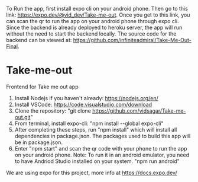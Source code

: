 To Run the app, first install expo cli on your android phone. Then go to this link: https://expo.dev/@vid_dev/Take-me-out. Once you get to this link, you can scan the qr to run the app on your android phone through expo cli.
Since the backend is already deployed to heroku server, the app will run without the need to start the backend locally. The source code for the backend can be viewed at: https://github.com/infiniteadmiral/Take-Me-Out-Final.

# Take-me-out
Frontend for Take me out app
1. Install Nodejs if you haven't already: https://nodejs.org/en/
2. Install VSCode: https://code.visualstudio.com/download
4. Clone the repository: "git clone https://github.com/vidsagar/Take-me-out.git"
5. From terminal, install expo-cli: "npm install --global expo-cli"
6. After completing these steps, run "npm install" which will install all dependencies in package.json. The packages used to build this app will be in package.json. 
7. Enter "npm start" and scan the qr code with your phone to run the app on your android phone. 
Note: To run it in an android emulator, you need to have Andriod Studio installed on your system. "npm run android"

We are using expo for this project, more info at https://docs.expo.dev/
